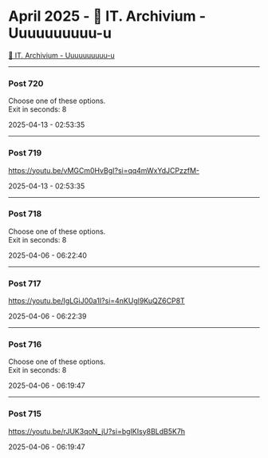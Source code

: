 # April 2025 - 🐊 IT. Archivium - Uuuuuuuuuu-u

[🐊 IT. Archivium - Uuuuuuuuuu-u](../../)



---

### Post 720




Choose one of these options. <br />Exit in seconds: 8


2025-04-13 - 02:53:35







---

### Post 719




<a href="https://youtu.be/vMGCm0HvBgI?si=qq4mWxYdJCPzzfM-">https://youtu.be/vMGCm0HvBgI?si=qq4mWxYdJCPzzfM-</a>


2025-04-13 - 02:53:35







---

### Post 718




Choose one of these options. <br />Exit in seconds: 8


2025-04-06 - 06:22:40







---

### Post 717




<a href="https://youtu.be/IgLGiJ00a1I?si=4nKUgl9KuQZ6CP8T">https://youtu.be/IgLGiJ00a1I?si=4nKUgl9KuQZ6CP8T</a>


2025-04-06 - 06:22:39







---

### Post 716




Choose one of these options. <br />Exit in seconds: 8


2025-04-06 - 06:19:47







---

### Post 715




<a href="https://youtu.be/rJUK3qoN_jU?si=bgIKIsy8BLdB5K7h">https://youtu.be/rJUK3qoN_jU?si=bgIKIsy8BLdB5K7h</a>


2025-04-06 - 06:19:47





